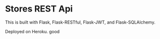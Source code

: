 # Stores REST Api

This is built with Flask, Flask-RESTful, Flask-JWT, and Flask-SQLAlchemy.

Deployed on Heroku.
good
